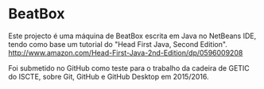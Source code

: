 # BeatBox

Este projecto é uma máquina de BeatBox escrita em Java no NetBeans IDE,
tendo como base um tutorial do "Head First Java, Second Edition".
http://www.amazon.com/Head-First-Java-2nd-Edition/dp/0596009208

Foi submetido no GitHub como teste para o trabalho da cadeira de GETIC do ISCTE, sobre Git, GitHub e GitHub Desktop em 2015/2016.
